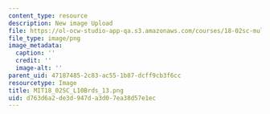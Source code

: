 ```yaml
---
content_type: resource
description: New image Upload
file: https://ol-ocw-studio-app-qa.s3.amazonaws.com/courses/18-02sc-multivariable-calculus-fall-2010/d763d6a2de3d947da3d07ea38d57e1ec_MIT18_02SC_L10Brds_13.png
file_type: image/png
image_metadata:
  caption: ''
  credit: ''
  image-alt: ''
parent_uid: 47187485-2c83-ac55-1b87-dcff9cb3f6cc
resourcetype: Image
title: MIT18_02SC_L10Brds_13.png
uid: d763d6a2-de3d-947d-a3d0-7ea38d57e1ec
---
```

